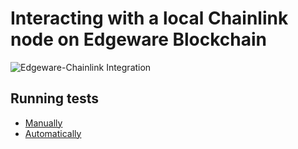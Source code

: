 # Interacting with a local Chainlink node on Edgeware Blockchain

![Edgeware-Chainlink Integration](screenshots/edgeware-chainlink-integration.png "")


## Running tests
* [Manually](MANUAL%20TESTING.md)
* [Automatically](AUTOMATIC%20TESTING.md)

